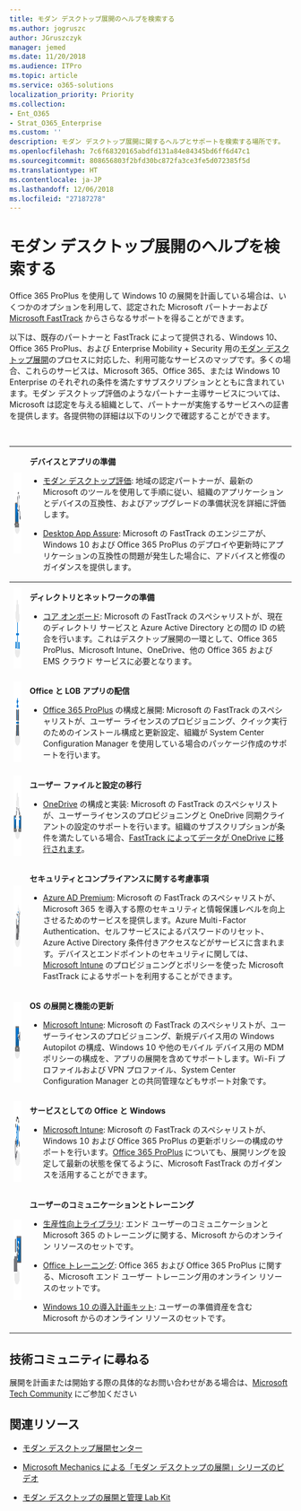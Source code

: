 ```yaml
---
title: モダン デスクトップ展開のヘルプを検索する
ms.author: jogruszc
author: JGruszczyk
manager: jemed
ms.date: 11/20/2018
ms.audience: ITPro
ms.topic: article
ms.service: o365-solutions
localization_priority: Priority
ms.collection:
- Ent_O365
- Strat_O365_Enterprise
ms.custom: ''
description: モダン デスクトップ展開に関するヘルプとサポートを検索する場所です。
ms.openlocfilehash: 7c6f68320165abdfd131a84e84345bd6ff6d47c1
ms.sourcegitcommit: 808656803f2bfd30bc872fa3ce3fe5d072385f5d
ms.translationtype: HT
ms.contentlocale: ja-JP
ms.lasthandoff: 12/06/2018
ms.locfileid: "27187278"
---
```

# <a name="find-help-for-your-modern-desktop-deployment"></a>モダン デスクトップ展開のヘルプを検索する 

Office 365 ProPlus を使用して Windows 10 の展開を計画している場合は、いくつかのオプションを利用して、認定された Microsoft パートナーおよび [Microsoft FastTrack](https://www.microsoft.com/fasttrack) からさらなるサポートを得ることができます。

以下は、既存のパートナーと FastTrack によって提供される、Windows 10、Office 365 ProPlus、および Enterprise Mobility + Security 用の[モダン デスクトップ展開](http://www.aka.ms/howtoshift)のプロセスに対応した、利用可能なサービスのマップです。多くの場合、これらのサービスは、Microsoft 365、Office 365、または Windows 10 Enterprise のそれぞれの条件を満たすサブスクリプションとともに含まれています。モダン デスクトップ評価のようなパートナー主導サービスについては、Microsoft は認定を与える組織として、パートナーが実施するサービスへの証書を提供します。各提供物の詳細は以下のリンクで確認することができます。

<br>

<table>
<tr class="even">
<td><img src="media/desktop-deployment-center-home-media/desktop-deployment-center-home-media-3.png" alt="step 1" height="144" width="144" /></td>
<td><p><strong>デバイスとアプリの準備</strong></p>
<ul>
<li><p><a href="http://aka.ms/MDAcustomerform">モダン デスクトップ評価</a>: 地域の認定パートナーが、最新の Microsoft のツールを使用して手順に従い、組織のアプリケーションとデバイスの互換性、およびアップグレードの準備状況を詳細に評価します。</p>
<li><p><a href="http://www.aka.ms/desktopappassure">Desktop App Assure</a>: Microsoft の FastTrack のエンジニアが、Windows 10 および Office 365 ProPlus のデプロイや更新時にアプリケーションの互換性の問題が発生した場合に、アドバイスと修復のガイダンスを提供します。</p>
</ul></td>
</tr>
<tbody>
<tr class="odd">
<td><img src="media/desktop-deployment-center-home-media/desktop-deployment-center-home-media-5.png" alt="step 2" height="144" width="144" /></td>
<td><p><strong>ディレクトリとネットワークの準備</strong></p>
<ul>
<li><p>
  <a href="https://docs.microsoft.com/en-us/fasttrack/o365-onboarding-and-migration#core">コア オンボード</a>: Microsoft の FastTrack のスペシャリストが、現在のディレクトリ サービスと Azure Active Directory との間の ID の統合を行います。これはデスクトップ展開の一環として、Office 365 ProPlus、Microsoft Intune、OneDrive、他の Office 365 および EMS クラウド サービスに必要となります。</p></li>
</ul></td>
</tr>
<tr class="even">
<td><img src="media/desktop-deployment-center-home-media/desktop-deployment-center-home-media-6.png" alt="step 3" height="144" width="144" /></td>
<td><p><strong>Office と LOB アプリの配信</strong></p>
<ul>
<li><p>
  <a href="https://docs.microsoft.com/en-us/fasttrack/o365-onboarding-and-migration#office-365-proplus">Office 365 ProPlus</a> の構成と展開: Microsoft の FastTrack のスペシャリストが、ユーザー ライセンスのプロビジョニング、クイック実行のためのインストール構成と更新設定、組織が System Center Configuration Manager を使用している場合のパッケージ作成のサポートを行います。</p></li>
</ul></td>
</tr>
<tr class="odd">
<td><img src="media/desktop-deployment-center-home-media/desktop-deployment-center-home-media-7.png" alt="step 4" height="144" width="144" /></td>
<td><p><strong>ユーザー ファイルと設定の移行</strong></p>
<ul>
<li><p>
  <a href="https://docs.microsoft.com/en-us/fasttrack/o365-onboarding-and-migration#onedrive-for-business">OneDrive</a> の構成と実装: Microsoft の FastTrack のスペシャリストが、ユーザーライセンスのプロビジョニングと OneDrive 同期クライアントの設定のサポートを行います。組織のサブスクリプションが条件を満たしている場合、<a href="https://docs.microsoft.com/en-us/fasttrack/data-migration">FastTrack によってデータが OneDrive に移行されます</a>。</p></li>
</ul></td>
</tr>
<tr class="even">
<td><img src="media/desktop-deployment-center-home-media/desktop-deployment-center-home-media-8.png" alt="step 5" height="144" width="144" /></td>
<td><p><strong>セキュリティとコンプライアンスに関する考慮事項</strong></p>
<ul>
<li><p>
  <a href="https://docs.microsoft.com/en-us/enterprise-mobility-security/Solutions/fasttrack-center-benefit-process-for-ems-fasttrack-responsibilities#enable-phase">Azure AD Premium</a>: Microsoft の FastTrack のスペシャリストが、Microsoft 365 を導入する際のセキュリティと情報保護レベルを向上させるためのサービスを提供します。Azure Multi-Factor Authentication、セルフサービスによるパスワードのリセット、Azure Active Directory 条件付きアクセスなどがサービスに含まれます。デバイスとエンドポイントのセキュリティに関しては、<a href="https://docs.microsoft.com/en-us/enterprise-mobility-security/Solutions/fasttrack-center-benefit-process-for-ems-fasttrack-responsibilities#enable-phase">Microsoft Intune</a> のプロビジョニングとポリシーを使った Microsoft FastTrack によるサポートを利用することができます。</p></li>
</ul></td>
</tr>
<tr class="odd">
<td><img src="media/desktop-deployment-center-home-media/desktop-deployment-center-home-media-9.png" alt="step 6" height="144" width="144" /></td>
<td><p><strong>OS の展開と機能の更新</strong></p>
<ul>
<li><p>
  <a href="https://docs.microsoft.com/en-us/enterprise-mobility-security/Solutions/fasttrack-center-benefit-process-for-ems-fasttrack-responsibilities#enable-phase">Microsoft Intune</a>: Microsoft の FastTrack のスペシャリストが、ユーザーライセンスのプロビジョニング、新規デバイス用の Windows Autopilot の構成、Windows 10 や他のモバイル デバイス用の MDM ポリシーの構成を、アプリの展開を含めてサポートします。Wi-Fi プロファイルおよび VPN プロファイル、System Center Configuration Manager との共同管理などもサポート対象です。</p></li>
</ul></td>
</tr>
<tr class="even">
<td><img src="media/desktop-deployment-center-home-media/desktop-deployment-center-home-media-10.png" alt="step 7" height="144" width="144" /></td>
<td><p><strong>サービスとしての Office と Windows</strong></p>
<ul>
<li><p>
  <a href="https://docs.microsoft.com/en-us/enterprise-mobility-security/Solutions/fasttrack-center-benefit-process-for-ems-fasttrack-responsibilities">Microsoft Intune</a>: Microsoft の FastTrack のスペシャリストが、Windows 10 および Office 365 ProPlus の更新ポリシーの構成のサポートを行います。<a href="https://docs.microsoft.com/en-us/fasttrack/o365-onboarding-and-migration#office-365-proplus">Office 365 ProPlus</a> についても、展開リングを設定して最新の状態を保てるように、Microsoft FastTrack のガイダンスを活用することができます。</p></li>
</ul></td>
</tr>
<tr class="odd">
<td><img src="media/desktop-deployment-center-home-media/desktop-deployment-center-home-media-11.png" alt="step 8" height="144" width="144" /></td>
<td><p><strong>ユーザーのコミュニケーションとトレーニング</strong></p>
<ul>
<li><p><a href="https://www.microsoft.com/en-us/microsoft-365/success/productivitylibrary/quickly-and-easily-transform-new-devices?rtc=2">生産性向上ライブラリ</a>: エンド ユーザーのコミュニケーションと Microsoft 365 のトレーニングに関する、Microsoft からのオンライン リソースのセットです。</p></li>
<li><p><a href="https://www.office.com/training">Office トレーニング</a>: Office 365 および Office 365 ProPlus に関する、Microsoft エンド ユーザー トレーニング用のオンライン リソースのセットです。</p></li>
<li><p><a href="https://info.microsoft.com/Windows10AdoptionPlanningKit.html">Windows 10 の導入計画キット</a>: ユーザーの準備資産を含む Microsoft からのオンライン リソースのセットです。</p></li>
</ul></td>
</tr>
</tbody>
</table>

## <a name="ask-the-tech-community"></a>**技術コミュニティに尋ねる**

展開を計画または開始する際の具体的なお問い合わせがある場合は、[Microsoft Tech Community](https://techcommunity.microsoft.com) にご参加ください

## <a name="related-resources"></a>**関連リソース**

  - [モダン デスクトップ展開センター](http://www.aka.ms/howtoshift)

  - [Microsoft Mechanics による「モダン デスクトップの展開」シリーズのビデオ](http://www.aka.ms/watchhowtoshift)

  - [モダン デスクトップの展開と管理 Lab Kit](https://aka.ms/howtoshiftlabs)
